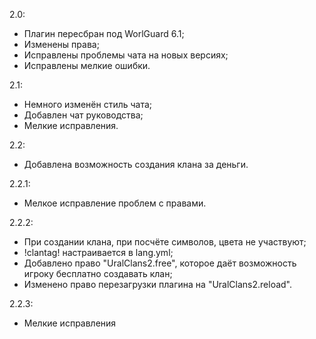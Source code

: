 2.0:

 - Плагин пересбран под WorlGuard 6.1;
 - Изменены права;
 - Исправлены проблемы чата на новых версиях;
 - Исправлены мелкие ошибки.

2.1:

 - Немного изменён стиль чата;
 - Добавлен чат руководства;
 - Мелкие исправления.

2.2:

 - Добавлена возможность создания клана за деньги.

2.2.1:

 - Мелкое исправление проблем с правами.

2.2.2:

 - При создании клана, при посчёте символов, цвета не участвуют;
 - !clantag! настраивается в lang.yml;
 - Добавлено право "UralClans2.free", которое даёт возможность игроку бесплатно создавать клан;
 - Изменено право перезагрузки плагина на "UralClans2.reload".

 2.2.3:
 
 - Мелкие исправления
